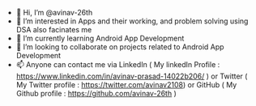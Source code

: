 - 👋 Hi, I’m @avinav-26th
- 👀 I’m interested in Apps and their working, and problem solving using DSA also facinates me
- 🌱 I’m currently learning Android App Development
- 💞️ I’m looking to collaborate on projects related to Android App Development
- 📫 Anyone can contact me via LinkedIn ( My linkedIn Profile : https://www.linkedin.com/in/avinav-prasad-14022b206/ ) or Twitter ( My Twitter profile : https://twitter.com/avinav2108) or GitHub ( My Github profile : https://github.com/avinav-26th )


<!---
avinav-26th/avinav-26th is a ✨ special ✨ repository because its `README.md` (this file) appears on your GitHub profile.
You can click the Preview link to take a look at your changes.
--->
